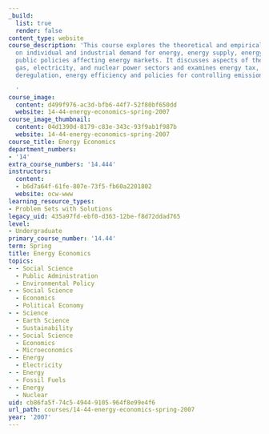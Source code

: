 ```yaml
---
_build:
  list: true
  render: false
content_type: website
course_description: 'This course explores the theoretical and empirical perspectives
  on individual and industrial demand for energy, energy supply, energy markets, and
  public policies affecting energy markets. It discusses aspects of the oil, natural
  gas, electricity, and nuclear power sectors and examines energy tax, price regulation,
  deregulation, energy efficiency and policies for controlling emission.

  '
course_image:
  content: d499f976-ac3d-bfb6-44f7-52f80bf650dd
  website: 14-44-energy-economics-spring-2007
course_image_thumbnail:
  content: 04d1390d-8179-c83e-343c-93f9ab1f987b
  website: 14-44-energy-economics-spring-2007
course_title: Energy Economics
department_numbers:
- '14'
extra_course_numbers: '14.444'
instructors:
  content:
  - b6d7a64f-61fe-807e-73f5-fb60a2201802
  website: ocw-www
learning_resource_types:
- Problem Sets with Solutions
legacy_uid: 435a97fd-ebf0-d363-12be-f8d72ddad765
level:
- Undergraduate
primary_course_number: '14.44'
term: Spring
title: Energy Economics
topics:
- - Social Science
  - Public Administration
  - Environmental Policy
- - Social Science
  - Economics
  - Political Economy
- - Science
  - Earth Science
  - Sustainability
- - Social Science
  - Economics
  - Microeconomics
- - Energy
  - Electricity
- - Energy
  - Fossil Fuels
- - Energy
  - Nuclear
uid: cb86fa5f-74c5-4944-9105-964f8e99e4f6
url_path: courses/14-44-energy-economics-spring-2007
year: '2007'
---
```

